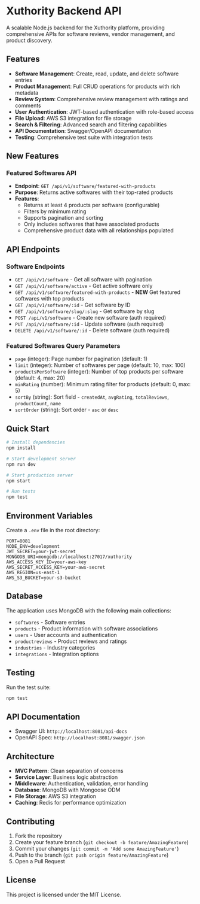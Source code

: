 # Xuthority Backend API

A scalable Node.js backend for the Xuthority platform, providing comprehensive APIs for software reviews, vendor management, and product discovery.

## Features

- **Software Management**: Create, read, update, and delete software entries
- **Product Management**: Full CRUD operations for products with rich metadata
- **Review System**: Comprehensive review management with ratings and comments
- **User Authentication**: JWT-based authentication with role-based access
- **File Upload**: AWS S3 integration for file storage
- **Search & Filtering**: Advanced search and filtering capabilities
- **API Documentation**: Swagger/OpenAPI documentation
- **Testing**: Comprehensive test suite with integration tests

## New Features

### Featured Softwares API
- **Endpoint**: `GET /api/v1/software/featured-with-products`
- **Purpose**: Returns active softwares with their top-rated products
- **Features**:
  - Returns at least 4 products per software (configurable)
  - Filters by minimum rating
  - Supports pagination and sorting
  - Only includes softwares that have associated products
  - Comprehensive product data with all relationships populated

## API Endpoints

### Software Endpoints
- `GET /api/v1/software` - Get all software with pagination
- `GET /api/v1/software/active` - Get active software only
- `GET /api/v1/software/featured-with-products` - **NEW** Get featured softwares with top products
- `GET /api/v1/software/:id` - Get software by ID
- `GET /api/v1/software/slug/:slug` - Get software by slug
- `POST /api/v1/software` - Create new software (auth required)
- `PUT /api/v1/software/:id` - Update software (auth required)
- `DELETE /api/v1/software/:id` - Delete software (auth required)

### Featured Softwares Query Parameters
- `page` (integer): Page number for pagination (default: 1)
- `limit` (integer): Number of softwares per page (default: 10, max: 100)
- `productsPerSoftware` (integer): Number of top products per software (default: 4, max: 20)
- `minRating` (number): Minimum rating filter for products (default: 0, max: 5)
- `sortBy` (string): Sort field - `createdAt`, `avgRating`, `totalReviews`, `productCount`, `name`
- `sortOrder` (string): Sort order - `asc` or `desc`

## Quick Start

```bash
# Install dependencies
npm install

# Start development server
npm run dev

# Start production server
npm start

# Run tests
npm test
```

## Environment Variables

Create a `.env` file in the root directory:

```env
PORT=8081
NODE_ENV=development
JWT_SECRET=your-jwt-secret
MONGODB_URI=mongodb://localhost:27017/xuthority
AWS_ACCESS_KEY_ID=your-aws-key
AWS_SECRET_ACCESS_KEY=your-aws-secret
AWS_REGION=us-east-1
AWS_S3_BUCKET=your-s3-bucket
```

## Database

The application uses MongoDB with the following main collections:
- `softwares` - Software entries
- `products` - Product information with software associations
- `users` - User accounts and authentication
- `productreviews` - Product reviews and ratings
- `industries` - Industry categories
- `integrations` - Integration options

## Testing

Run the test suite:
```bash
npm test
```

## API Documentation

- Swagger UI: `http://localhost:8081/api-docs`
- OpenAPI Spec: `http://localhost:8081/swagger.json`

## Architecture

- **MVC Pattern**: Clean separation of concerns
- **Service Layer**: Business logic abstraction
- **Middleware**: Authentication, validation, error handling
- **Database**: MongoDB with Mongoose ODM
- **File Storage**: AWS S3 integration
- **Caching**: Redis for performance optimization

## Contributing

1. Fork the repository
2. Create your feature branch (`git checkout -b feature/AmazingFeature`)
3. Commit your changes (`git commit -m 'Add some AmazingFeature'`)
4. Push to the branch (`git push origin feature/AmazingFeature`)
5. Open a Pull Request

## License

This project is licensed under the MIT License. 
